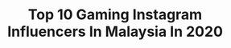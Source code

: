 ---
title: Top 10 Gaming Instagram Influencers In Malaysia In 2020
description: >-
  Find top gaming Instagram influencers in Malaysia in 2020. Most popular hashtags: #gaming #tiktokmalaysia #tiktok.
platform: Instagram
hits: 21
text_top: See the top-rated Instagram influencers on inBeat.
text_bottom: Our platform holds 21 Instagram influencers like this in Malaysia for you to collaborate.
profiles:
  - username: "fuadalili"
    fullname: >-
      Frędo
    bio: >-
      Facebook Gaming Partner
    location: "Malaysia"
    followers: 437111
    engagement: 2079
    commentsToLikes: 0.006748
    id: ck5c8kvy79pb60i11f41m9jjx
    verified: false
    hashtags: "#breakaway2, #skyline460, #ggw100plus, #shopeemy"
  - username: "fvittt"
    fullname: >-
      Paid/Gift Review RM10~ DM 💕
    bio: >-
      Muhammad Al Fitri 🇲🇾🇵🇭 พอดีน่ารัก 🤪 SUBSCRIBE My YouTube Channel : Al Fvittt 📍 Tiktoker : Fvittt 💃🏻 BIGO ID : Fvittt 📍 Gaming 🎮 @emma_gamingml 🇲🇾
    location: "Malaysia"
    followers: 8722
    engagement: 2105
    commentsToLikes: 0.009884
    id: ck9wdmdsbgc0j0j78a8h14pne
    verified: false
    hashtags: "#tiktokmalaysia, #dontrushchallenge"
  - username: "kimi.hime"
    fullname: >-
      Kimi Hime 姫 👸
    bio: >-
      🏆 TOP SOLO Conqueror S11 PUBGM * 🎮 Official Facebook Gaming Streaming Partner * 🐰 Full Time Streamer × Pro Gamer * 📩 kimberlyhimeku@gmail.com
    location: "Malaysia"
    followers: 1919502
    engagement: 189
    commentsToLikes: 0.019799
    id: ck13d6rl43yfz0i19iu73x9an
    verified: true
    hashtags: ""
  - username: "issarffan_"
    fullname: >-
      Iss Arffan
    bio: >-
      00 | 📌 13 🇲🇾 • @issarfans • @mapmusicmy • dm me for any business inquires / review Do follow my gaming page🎮
    location: "Malaysia"
    followers: 25410
    engagement: 1355
    commentsToLikes: 0.015631
    id: ck8t91qn2mn730j7892k6nps3
    verified: false
    hashtags: "#deletesoon, #malaysiancover, #indomusikgram, #vocalplus"
  - username: "yingtze"
    fullname: >-
      YingTze 🇲🇾
    bio: >-
      Brand Ambassador of @asusrogmalaysia @facebookgaming Partner 🎮 8 Cats IG @babyg2610 Gaming | Cosplay | Cats | Travels _
    location: "Malaysia"
    followers: 279664
    engagement: 273
    commentsToLikes: 0.015033
    id: ck5c8kvjj9p9x0i11jeygnyzn
    verified: true
    hashtags: "#rims, #rogmykol, #blessed, #kingofrimsmalaysia"
  - username: "bujo1104"
    fullname: >-
      部長
    bio: >-
      影評。VLOG。開箱。Podcast YouTube🔍部長 遊戲直播🔍部長 Gaming facebook🔍部長影像研究室 Podcast🔍部揪私聊 = 業務工商相關請連絡我的Buddy➜思文 e-mail：bujo@capsuleinc.cc = 🔽部長十萬紀念TSHIRT訂購連結🔽
    location: "Malaysia"
    followers: 10803
    engagement: 439
    commentsToLikes: 0.022546
    id: ck15v0usipc5u0i19kf4cvotn
    verified: false
    hashtags: "#30dayfilmchallenge, #basketball, #30, #onward"
  - username: "farydcupid"
    fullname: >-
      FarydCupid™
    bio: >-
      Based in Kuantan, MY 🇲🇾 Support my Youtube: FarydCupid ❤️ FOLLOW for more new video every week ↓ youtube link dibawah ↓
    location: "Malaysia"
    followers: 21279
    engagement: 1381
    commentsToLikes: 0.028351
    id: ck136lppk73vq0i19b3qc2u67
    verified: false
    hashtags: "#tiktokindonesia, #lawakstudent, #hbl, #lawaktahapdewa"
  - username: "abeparoknisey"
    fullname: >-
      RS・ABE
    bio: >-
      ◼️Afdlen Fitri丨23丨Daroh Kelate 🔴 ◼️Content Creator 💻 ◼️YouTube - Abe Parok Nisey 🇲🇾 ◼️PUBGM Player Of Rockstar E-Sport ◼️For More Click This Link ↙️
    location: "Malaysia"
    followers: 37939
    engagement: 1284
    commentsToLikes: 0.008854
    id: ck8t2eqlwz7fh0j78cjv7gno8
    verified: false
    hashtags: "#m416, #vikendi, #abeparoknisey, #winnerwinnerchickendinner"
  - username: "dawihh.superr"
    fullname: >-
      🍁爪ㄩ卄卂爪爪卂ᗪ  ᗪ卂尺山 l l丂🍁
    bio: >-
      🆁🅴🅰🅻 🅰🅲🅲!! 🥵 🅽🅾🆃 🅵🅰🅺🅴 !!😈 🇲🇾|15 𝓳𝓪𝓷𝓰𝓪𝓷 𝓫𝓪𝓷𝓰𝓰𝓪👑 𝓭𝓮𝓷𝓰𝓪𝓷 𝓹𝓾𝓳𝓲𝓪𝓷 𝓴𝓮𝓻𝓷𝓪 𝓷𝔂𝓪𝓶𝓾𝓴🦟 𝓶𝓪𝓽𝓲 ☠️ 𝓭𝓪𝓵𝓪𝓶 𝓽𝓮𝓹𝓾𝓴𝓪𝓷👏😈
    location: "Malaysia"
    followers: 7082
    engagement: 569
    commentsToLikes: 0.020363
    id: ck0w5gayk3i5t0i197o66k8vf
    verified: false
    hashtags: "#kingsquad, #mobilelegendssavage, #mobilelegendsavage, #mobilelegendswtf"
  - username: "malaysiasoccer"
    fullname: >-
      HARIMAU MALAYA
    bio: >-
      📩 DM FOR REVIEW 🛒 @malaysiasoccer.outlet
    location: "Malaysia"
    followers: 408258
    engagement: 75
    commentsToLikes: 0.004295
    id: ck8t4y3ah88630j78pnzd3l86
    verified: false
    hashtags: "#bazarpaknil, #bazaarpaknil, #nfdp, #paidreviewmalaysia"
---